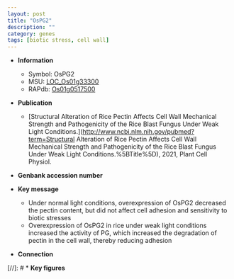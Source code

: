 ```yaml
---
layout: post
title: "OsPG2"
description: ""
category: genes
tags: [biotic stress, cell wall]
---
```


* **Information**  
    + Symbol: OsPG2  
    + MSU: [LOC_Os01g33300](http://rice.uga.edu/cgi-bin/ORF_infopage.cgi?orf=LOC_Os01g33300)  
    + RAPdb: [Os01g0517500](http://rapdb.dna.affrc.go.jp/viewer/gbrowse_details/irgsp1?name=Os01g0517500)  

* **Publication**  
    + [Structural Alteration of Rice Pectin Affects Cell Wall Mechanical Strength and Pathogenicity of the Rice Blast Fungus Under Weak Light Conditions.](http://www.ncbi.nlm.nih.gov/pubmed?term=Structural Alteration of Rice Pectin Affects Cell Wall Mechanical Strength and Pathogenicity of the Rice Blast Fungus Under Weak Light Conditions.%5BTitle%5D), 2021, Plant Cell Physiol.

* **Genbank accession number**  

* **Key message**  
    + Under normal light conditions, overexpression of OsPG2 decreased the pectin content, but did not affect cell adhesion and sensitivity to biotic stresses
    + Overexpression of OsPG2 in rice under weak light conditions increased the activity of PG, which increased the degradation of pectin in the cell wall, thereby reducing adhesion

* **Connection**  

[//]: # * **Key figures**  


